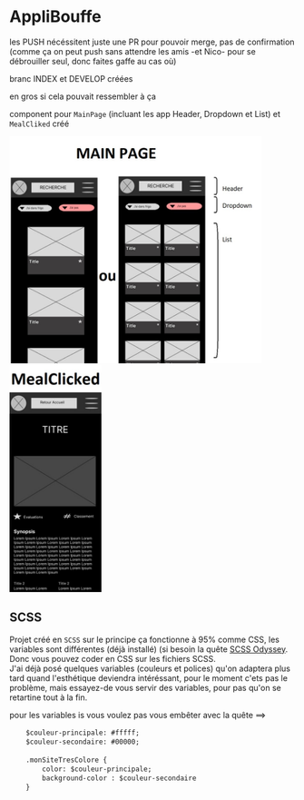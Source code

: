 # AppliBouffe

les PUSH nécéssitent juste une PR pour pouvoir merge, pas de confirmation  
(comme ça on peut push sans attendre les amis -et Nico- pour se débrouiller seul, donc faites gaffe au cas où)  
  
branc INDEX et DEVELOP créées
  
en gros si cela pouvait ressembler à ça  
  
component pour `MainPage` (incluant les app Header, Dropdown et List) et `MealCliked` créé
  
<img src="./src/assets/images/mainPagewireframe.jpg" height="400"/> <img src="./src/assets/images/mealClickedWireframe.jpg" height="400"/>

## SCSS

Projet créé en `SCSS` sur le principe ça fonctionne à 95% comme CSS, les variables sont différentes (déjà installé) (si besoin la quête [SCSS Odyssey](https://odyssey.wildcodeschool.com/quests/551). Donc vous pouvez coder en CSS sur les fichiers SCSS.  
J'ai déjà posé quelques variables (couleurs et polices) qu'on adaptera plus tard quand l'esthétique deviendra intéréssant, pour le moment c'ets pas le problème, mais essayez-de vous servir des variables, pour pas qu'on se retartine tout à la fin.  
  
pour les variables is vous voulez pas vous embêter avec la quête ==>
```
    $couleur-principale: #fffff;
    $couleur-secondaire: #00000;

    .monSiteTresColore {
        color: $couleur-principale;
        background-color : $couleur-secondaire
    }
```

